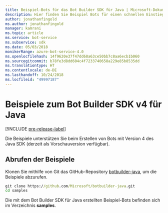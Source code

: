 ```yaml
---
title: Beispiel-Bots für das Bot Builder SDK für Java | Microsoft-Dokumentation
description: Hier finden Sie Beispiel Bots für einen schnellen Einstieg in die Bot-Entwicklung mit dem Bot Builder SDK für Java.
author: jonathanfingold
ms.author: jonathanfingold
manager: kamrani
ms.topic: article
ms.service: bot-service
ms.subservice: sdk
ms.date: 05/03/2018
monikerRange: azure-bot-service-4.0
ms.openlocfilehash: 14f9620e37f47dd68a63ce50bb7c8aa6ecb1b060
ms.sourcegitcommit: b78fe3d8dd604c4f7233740658a229e85b8535dd
ms.translationtype: HT
ms.contentlocale: de-DE
ms.lasthandoff: 10/24/2018
ms.locfileid: "49997187"
---
```

# <a name="bot-builder-sdk-v4-java-samples"></a>Beispiele zum Bot Builder SDK v4 für Java
[!INCLUDE [pre-release-label](../includes/pre-release-label.md)]

Die Beispiele unterstützen Sie beim Erstellen von Bots mit Version 4 des Java SDK (derzeit als Vorschauversion verfügbar).

## <a name="get-the-samples"></a>Abrufen der Beispiele
Klonen Sie mithilfe von Git das GitHub-Repository [botbuilder-java](https://github.com/Microsoft/botbuilder-java), um die Beispiele abzurufen.

```cmd
git clone https://github.com/Microsoft/botbuilder-java.git
cd samples
```
Die mit dem Bot Builder SDK für Java erstellten Beispiel-Bots befinden sich im Verzeichnis **samples**.
